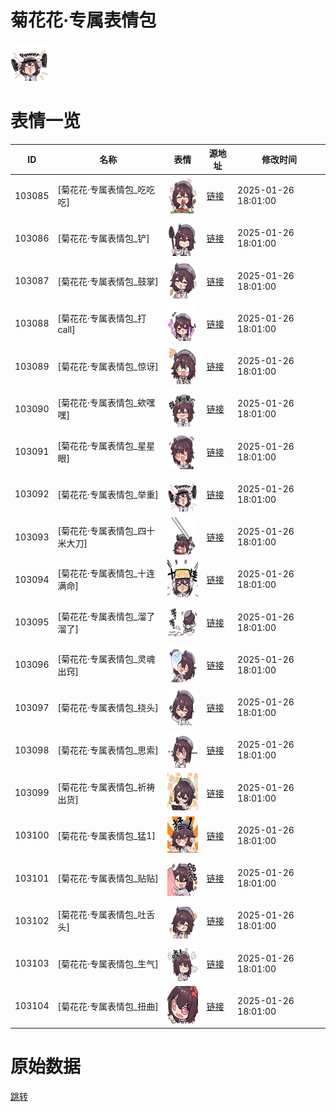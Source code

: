 # 菊花花·专属表情包

<img src="./cover.png" height="60" alt="cover" />

# 表情一览

|ID|名称|表情|源地址|修改时间|
|----|----|----|----|----|
|103085|[菊花花·专属表情包_吃吃吃]|<img src="./pic/103085_%5B菊花花·专属表情包_吃吃吃%5D.png" height="60" alt="吃吃吃"/>|[链接](https://i0.hdslb.com/bfs/garb/497f230aa667b38d06a70224f4113d14c18e1f0a.png)|2025-01-26 18:01:00|
|103086|[菊花花·专属表情包_铲]|<img src="./pic/103086_%5B菊花花·专属表情包_铲%5D.png" height="60" alt="铲"/>|[链接](https://i0.hdslb.com/bfs/garb/07de88b909969e110cd52e96b129bbe580b39f59.png)|2025-01-26 18:01:00|
|103087|[菊花花·专属表情包_鼓掌]|<img src="./pic/103087_%5B菊花花·专属表情包_鼓掌%5D.png" height="60" alt="鼓掌"/>|[链接](https://i0.hdslb.com/bfs/garb/6d0f9cba4a247e3676aaf5c35b9a88d13b508cdd.png)|2025-01-26 18:01:00|
|103088|[菊花花·专属表情包_打call]|<img src="./pic/103088_%5B菊花花·专属表情包_打call%5D.png" height="60" alt="打call"/>|[链接](https://i0.hdslb.com/bfs/garb/60cf31da7797a05ac15d039c8d2c9e1d8a5de06d.png)|2025-01-26 18:01:00|
|103089|[菊花花·专属表情包_惊讶]|<img src="./pic/103089_%5B菊花花·专属表情包_惊讶%5D.png" height="60" alt="惊讶"/>|[链接](https://i0.hdslb.com/bfs/garb/5fd9ab23c30f862d5bd44c090357fb705286ce9e.png)|2025-01-26 18:01:00|
|103090|[菊花花·专属表情包_欸嘿嘿]|<img src="./pic/103090_%5B菊花花·专属表情包_欸嘿嘿%5D.png" height="60" alt="欸嘿嘿"/>|[链接](https://i0.hdslb.com/bfs/garb/d2797a18f27a904a44f42fb3ec584a7eaada30e6.png)|2025-01-26 18:01:00|
|103091|[菊花花·专属表情包_星星眼]|<img src="./pic/103091_%5B菊花花·专属表情包_星星眼%5D.png" height="60" alt="星星眼"/>|[链接](https://i0.hdslb.com/bfs/garb/9ec93ad9c2de54c94610e569643fd5e2d55d8a3f.png)|2025-01-26 18:01:00|
|103092|[菊花花·专属表情包_举重]|<img src="./pic/103092_%5B菊花花·专属表情包_举重%5D.png" height="60" alt="举重"/>|[链接](https://i0.hdslb.com/bfs/garb/1a1eb08895f22cfbad9147b50edeb4af7aad1443.png)|2025-01-26 18:01:00|
|103093|[菊花花·专属表情包_四十米大刀]|<img src="./pic/103093_%5B菊花花·专属表情包_四十米大刀%5D.png" height="60" alt="四十米大刀"/>|[链接](https://i0.hdslb.com/bfs/garb/144cf3ebea418dc2eefa585a6f1a57cebeddcc7c.png)|2025-01-26 18:01:00|
|103094|[菊花花·专属表情包_十连满命]|<img src="./pic/103094_%5B菊花花·专属表情包_十连满命%5D.png" height="60" alt="十连满命"/>|[链接](https://i0.hdslb.com/bfs/garb/89da87fe53d611a604d5e9696550ee81a740ea68.png)|2025-01-26 18:01:00|
|103095|[菊花花·专属表情包_溜了溜了]|<img src="./pic/103095_%5B菊花花·专属表情包_溜了溜了%5D.png" height="60" alt="溜了溜了"/>|[链接](https://i0.hdslb.com/bfs/garb/3c181097dbca45b609c9325d22dafd421be75679.png)|2025-01-26 18:01:00|
|103096|[菊花花·专属表情包_灵魂出窍]|<img src="./pic/103096_%5B菊花花·专属表情包_灵魂出窍%5D.png" height="60" alt="灵魂出窍"/>|[链接](https://i0.hdslb.com/bfs/garb/119cde8871b3fd64c8ae5f9a36989dbb9d428453.png)|2025-01-26 18:01:00|
|103097|[菊花花·专属表情包_挠头]|<img src="./pic/103097_%5B菊花花·专属表情包_挠头%5D.png" height="60" alt="挠头"/>|[链接](https://i0.hdslb.com/bfs/garb/1dad4ca051095467287beab365c5bafc4366bded.png)|2025-01-26 18:01:00|
|103098|[菊花花·专属表情包_思索]|<img src="./pic/103098_%5B菊花花·专属表情包_思索%5D.png" height="60" alt="思索"/>|[链接](https://i0.hdslb.com/bfs/garb/4d6507394a7d0d9d7ce6d720a255bad49f426a80.png)|2025-01-26 18:01:00|
|103099|[菊花花·专属表情包_祈祷出货]|<img src="./pic/103099_%5B菊花花·专属表情包_祈祷出货%5D.png" height="60" alt="祈祷出货"/>|[链接](https://i0.hdslb.com/bfs/garb/15932010e1f789353c57893fd052ab59261d56ba.png)|2025-01-26 18:01:00|
|103100|[菊花花·专属表情包_猛1]|<img src="./pic/103100_%5B菊花花·专属表情包_猛1%5D.png" height="60" alt="猛1"/>|[链接](https://i0.hdslb.com/bfs/garb/b12daf739be0680c6e52b2df1e53b15f6d5aa507.png)|2025-01-26 18:01:00|
|103101|[菊花花·专属表情包_贴贴]|<img src="./pic/103101_%5B菊花花·专属表情包_贴贴%5D.png" height="60" alt="贴贴"/>|[链接](https://i0.hdslb.com/bfs/garb/58af98061492229569b5e978e04e41bd1be93f81.png)|2025-01-26 18:01:00|
|103102|[菊花花·专属表情包_吐舌头]|<img src="./pic/103102_%5B菊花花·专属表情包_吐舌头%5D.png" height="60" alt="吐舌头"/>|[链接](https://i0.hdslb.com/bfs/garb/35cebcefee76988d46a4492961925d268f2bbae3.png)|2025-01-26 18:01:00|
|103103|[菊花花·专属表情包_生气]|<img src="./pic/103103_%5B菊花花·专属表情包_生气%5D.png" height="60" alt="生气"/>|[链接](https://i0.hdslb.com/bfs/garb/c1127e441249a7d6976c5135242f91d7fc50a6b4.png)|2025-01-26 18:01:00|
|103104|[菊花花·专属表情包_扭曲]|<img src="./pic/103104_%5B菊花花·专属表情包_扭曲%5D.png" height="60" alt="扭曲"/>|[链接](https://i0.hdslb.com/bfs/garb/7835a02d9b8e3fc44b8343ec407d291a00397401.png)|2025-01-26 18:01:00|

# 原始数据

[跳转](./raw.json)


